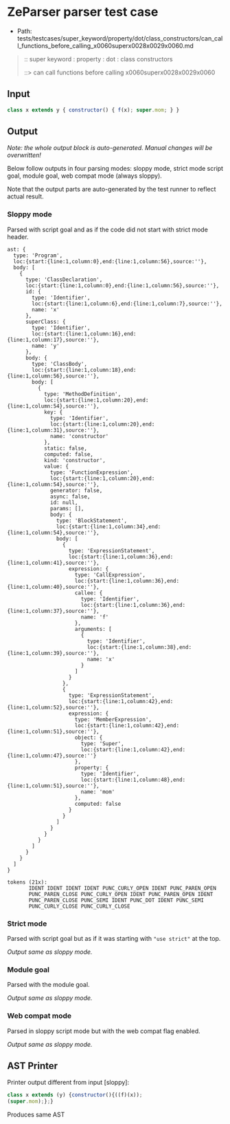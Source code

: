# ZeParser parser test case

- Path: tests/testcases/super_keyword/property/dot/class_constructors/can_call_functions_before_calling_x0060superx0028x0029x0060.md

> :: super keyword : property : dot : class constructors
>
> ::> can call functions before calling x0060superx0028x0029x0060

## Input

`````js
class x extends y { constructor() { f(x); super.mom; } }
`````

## Output

_Note: the whole output block is auto-generated. Manual changes will be overwritten!_

Below follow outputs in four parsing modes: sloppy mode, strict mode script goal, module goal, web compat mode (always sloppy).

Note that the output parts are auto-generated by the test runner to reflect actual result.

### Sloppy mode

Parsed with script goal and as if the code did not start with strict mode header.

`````
ast: {
  type: 'Program',
  loc:{start:{line:1,column:0},end:{line:1,column:56},source:''},
  body: [
    {
      type: 'ClassDeclaration',
      loc:{start:{line:1,column:0},end:{line:1,column:56},source:''},
      id: {
        type: 'Identifier',
        loc:{start:{line:1,column:6},end:{line:1,column:7},source:''},
        name: 'x'
      },
      superClass: {
        type: 'Identifier',
        loc:{start:{line:1,column:16},end:{line:1,column:17},source:''},
        name: 'y'
      },
      body: {
        type: 'ClassBody',
        loc:{start:{line:1,column:18},end:{line:1,column:56},source:''},
        body: [
          {
            type: 'MethodDefinition',
            loc:{start:{line:1,column:20},end:{line:1,column:54},source:''},
            key: {
              type: 'Identifier',
              loc:{start:{line:1,column:20},end:{line:1,column:31},source:''},
              name: 'constructor'
            },
            static: false,
            computed: false,
            kind: 'constructor',
            value: {
              type: 'FunctionExpression',
              loc:{start:{line:1,column:20},end:{line:1,column:54},source:''},
              generator: false,
              async: false,
              id: null,
              params: [],
              body: {
                type: 'BlockStatement',
                loc:{start:{line:1,column:34},end:{line:1,column:54},source:''},
                body: [
                  {
                    type: 'ExpressionStatement',
                    loc:{start:{line:1,column:36},end:{line:1,column:41},source:''},
                    expression: {
                      type: 'CallExpression',
                      loc:{start:{line:1,column:36},end:{line:1,column:40},source:''},
                      callee: {
                        type: 'Identifier',
                        loc:{start:{line:1,column:36},end:{line:1,column:37},source:''},
                        name: 'f'
                      },
                      arguments: [
                        {
                          type: 'Identifier',
                          loc:{start:{line:1,column:38},end:{line:1,column:39},source:''},
                          name: 'x'
                        }
                      ]
                    }
                  },
                  {
                    type: 'ExpressionStatement',
                    loc:{start:{line:1,column:42},end:{line:1,column:52},source:''},
                    expression: {
                      type: 'MemberExpression',
                      loc:{start:{line:1,column:42},end:{line:1,column:51},source:''},
                      object: {
                        type: 'Super',
                        loc:{start:{line:1,column:42},end:{line:1,column:47},source:''}
                      },
                      property: {
                        type: 'Identifier',
                        loc:{start:{line:1,column:48},end:{line:1,column:51},source:''},
                        name: 'mom'
                      },
                      computed: false
                    }
                  }
                ]
              }
            }
          }
        ]
      }
    }
  ]
}

tokens (21x):
       IDENT IDENT IDENT IDENT PUNC_CURLY_OPEN IDENT PUNC_PAREN_OPEN
       PUNC_PAREN_CLOSE PUNC_CURLY_OPEN IDENT PUNC_PAREN_OPEN IDENT
       PUNC_PAREN_CLOSE PUNC_SEMI IDENT PUNC_DOT IDENT PUNC_SEMI
       PUNC_CURLY_CLOSE PUNC_CURLY_CLOSE
`````

### Strict mode

Parsed with script goal but as if it was starting with `"use strict"` at the top.

_Output same as sloppy mode._

### Module goal

Parsed with the module goal.

_Output same as sloppy mode._

### Web compat mode

Parsed in sloppy script mode but with the web compat flag enabled.

_Output same as sloppy mode._

## AST Printer

Printer output different from input [sloppy]:

````js
class x extends (y) {constructor(){((f)(x));
(super.mom);};}
````

Produces same AST
